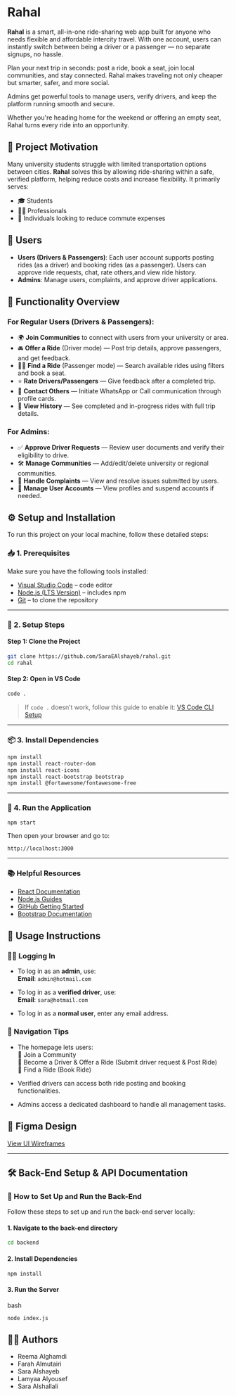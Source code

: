 # Rahal

**Rahal** is a smart, all-in-one ride-sharing web app built for anyone who needs flexible and affordable intercity travel. With one account, users can instantly switch between being a driver or a passenger — no separate signups, no hassle.

Plan your next trip in seconds: post a ride, book a seat, join local communities, and stay connected. Rahal makes traveling not only cheaper but smarter, safer, and more social.

Admins get powerful tools to manage users, verify drivers, and keep the platform running smooth and secure.

Whether you're heading home for the weekend or offering an empty seat, Rahal turns every ride into an opportunity.

## 🚀 Project Motivation

Many university students struggle with limited transportation options between cities. **Rahal** solves this by allowing ride-sharing within a safe, verified platform, helping reduce costs and increase flexibility. It primarily serves:

- 🎓 Students
- 👩‍💼 Professionals
- 🚗 Individuals looking to reduce commute expenses

## 👥 Users

- **Users (Drivers & Passengers)**: Each user account supports posting rides (as a driver) and booking rides (as a passenger). Users can approve ride requests, chat, rate others,and view ride history.
- **Admins**: Manage users, complaints, and approve driver applications.

## 📲 Functionality Overview

### For Regular Users (Drivers & Passengers):

- 🌍 **Join Communities** to connect with users from your university or area.
- 🚘 **Offer a Ride** (Driver mode) — Post trip details, approve passengers, and get feedback.
- 🧍‍♀️ **Find a Ride** (Passenger mode) — Search available rides using filters and book a seat.
- ⭐ **Rate Drivers/Passengers** — Give feedback after a completed trip.
- 📱 **Contact Others** — Initiate WhatsApp or Call communication through profile cards.
- 🧾 **View History** — See completed and in-progress rides with full trip details.

### For Admins:

- ✅ **Approve Driver Requests** — Review user documents and verify their eligibility to drive.
- 🛠 **Manage Communities** — Add/edit/delete university or regional communities.
- 📂 **Handle Complaints** — View and resolve issues submitted by users.
- 🔐 **Manage User Accounts** — View profiles and suspend accounts if needed.

## ⚙️ Setup and Installation

To run this project on your local machine, follow these detailed steps:

### 📥 1. Prerequisites

Make sure you have the following tools installed:

- [Visual Studio Code](https://code.visualstudio.com/) – code editor
- [Node.js (LTS Version)](https://nodejs.org/) – includes npm
- [Git](https://git-scm.com/) – to clone the repository

---

### 🧪 2. Setup Steps

#### Step 1: Clone the Project

```bash
git clone https://github.com/SaraEAlshayeb/rahal.git
cd rahal
```

#### Step 2: Open in VS Code

```bash
code .
```

> If `code .` doesn’t work, follow this guide to enable it: [VS Code CLI Setup](https://code.visualstudio.com/docs/setup/windows#_launching-from-the-command-line)

---

### 📦 3. Install Dependencies

```bash
npm install
npm install react-router-dom
npm install react-icons
npm install react-bootstrap bootstrap
npm install @fortawesome/fontawesome-free
```

---

### 🚀 4. Run the Application

```bash
npm start
```

Then open your browser and go to:

```
http://localhost:3000
```

---

### 📚 Helpful Resources

- [React Documentation](https://react.dev/)
- [Node.js Guides](https://nodejs.dev/learn)
- [GitHub Getting Started](https://docs.github.com/en/get-started)
- [Bootstrap Documentation](https://getbootstrap.com/docs/)

## 🧭 Usage Instructions

### 🧑‍💻 Logging In

- To log in as an **admin**, use:  
  **Email**: `admin@hotmail.com`

- To log in as a **verified driver**, use:  
  **Email**: `sara@hotmail.com`

- To log in as a **normal user**, enter any email address.

### 👣 Navigation Tips

- The homepage lets users:  
  🔹 Join a Community  
  🔹 Become a Driver & Offer a Ride (Submit driver request & Post Ride)  
  🔹 Find a Ride (Book Ride)

- Verified drivers can access both ride posting and booking functionalities.
- Admins access a dedicated dashboard to handle all management tasks.

## 🎨 Figma Design

[View UI Wireframes](https://www.figma.com/design/k3QKIAhjpatlG2pk0rtMuc/Responsive-Landing-Page-Design-%7C-Website-Home-Page-Design-%7C-Agency-Website-UI-Design--Community-?node-id=0-1&t=6JTZBZtIEEP0GNNm-1)

---

## 🛠️ Back-End Setup & API Documentation

### 📁 How to Set Up and Run the Back-End

Follow these steps to set up and run the back-end server locally:

#### 1. Navigate to the back-end directory

```bash
cd backend
```
#### 2. Install Dependencies

```bash
npm install
```

#### 3. Run the Server
bash
```
node index.js
```


## 👩‍💻 Authors

- Reema Alghamdi
- Farah Almutairi
- Sara Alshayeb
- Lamyaa Alyousef
- Sara Alshallali
